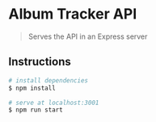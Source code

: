 # Album Tracker API

> Serves the API in an Express server

## Instructions

``` bash
# install dependencies
$ npm install

# serve at localhost:3001
$ npm run start
```